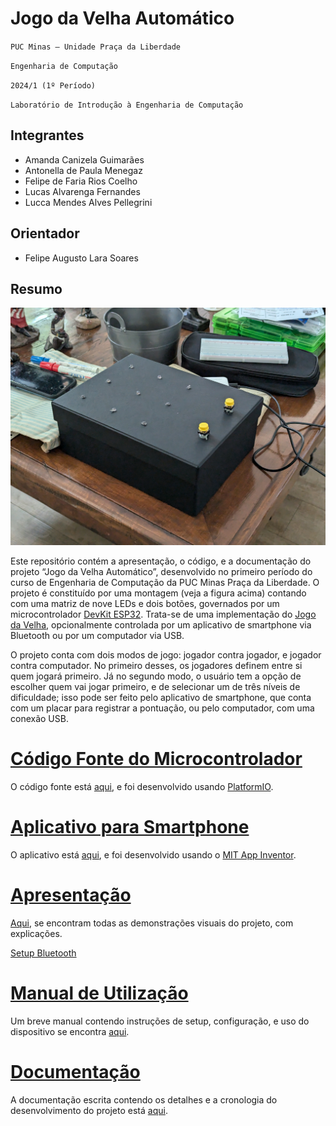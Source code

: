 # Jogo da Velha Automático

`PUC Minas — Unidade Praça da Liberdade`

`Engenharia de Computação`

`2024/1 (1º Período)`

`Laboratório de Introdução à Engenharia de Computação`

## Integrantes

- Amanda Canizela Guimarães
- Antonella de Paula Menegaz
- Felipe de Faria Rios Coelho
- Lucas Alvarenga Fernandes
- Lucca Mendes Alves Pellegrini

## Orientador

- Felipe Augusto Lara Soares

## Resumo

![Apresentação do Projeto](Apresentacao/Figuras/apresentação_caixa.jpg)

Este repositório contém a apresentação, o código, e a documentação do projeto
“Jogo da Velha Automático”, desenvolvido no primeiro período do curso de
Engenharia de Computação da PUC Minas Praça da Liberdade. O projeto é
constituído por uma montagem (veja a figura acima) contando com uma matriz de
nove LEDs e dois botões, governados por um microcontrolador [DevKit
ESP32](https://www.espressif.com/en/products/socs/esp32). Trata-se de uma
implementação do [Jogo da Velha](https://pt.wikipedia.org/wiki/Jogo_da_velha),
opcionalmente controlada por um aplicativo de smartphone via Bluetooth ou por
um computador via USB.

O projeto conta com dois modos de jogo: jogador contra jogador, e jogador
contra computador. No primeiro desses, os jogadores definem entre si quem
jogará primeiro. Já no segundo modo, o usuário tem a opção de escolher quem vai
jogar primeiro, e de selecionar um de três níveis de dificuldade; isso pode ser
feito pelo aplicativo de smartphone, que conta com um placar para registrar a
pontuação, ou pelo computador, com uma conexão USB.

# [Código Fonte do Microcontrolador](Codigo/README.md)

O código fonte está [aqui](Codigo), e foi desenvolvido usando
[PlatformIO](https://platformio.org/).

# [Aplicativo para Smartphone](App/README.md)

O aplicativo está [aqui](App), e foi desenvolvido usando o [MIT App
Inventor](https://appinventor.mit.edu/).

# [Apresentação](Apresentacao/README.md)

[Aqui](Apresentacao/README.md), se encontram todas as demonstrações visuais do
projeto, com explicações.

[Setup Bluetooth](https://github.com/ICEI-PUC-Minas-EC-TI/ppl-ec-2024-1-p1-liec-t1-g2-jogo-da-velha/assets/169660385/b026c042-2a5c-4614-8993-6be413f7cb8c)

# [Manual de Utilização](Manual/README.md)

Um breve manual contendo instruções de setup, configuração, e uso do
dispositivo se encontra [aqui](Manual).


# [Documentação](Documentacao/Documentação.pdf)

A documentação escrita contendo os detalhes e a cronologia do desenvolvimento
do projeto está [aqui](Documentacao/Documentação.pdf).
